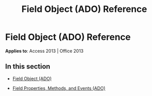 ﻿---
title: Field Object (ADO) Reference
TOCTitle: Field Object (ADO)
ms:assetid: c718c40e-48bb-40e3-a3d4-a9580518cbbf
ms:mtpsurl: https://msdn.microsoft.com/library/JJ249970(v=office.15)
ms:contentKeyID: 48547634
ms.date: 09/18/2015
mtps_version: v=office.15
---

# Field Object (ADO) Reference


**Applies to**: Access 2013 | Office 2013

## In this section

  - [Field Object (ADO)](field-object-ado.md)

  - [Field Properties, Methods, and Events (ADO)](field-properties-methods-and-events-ado.md)

